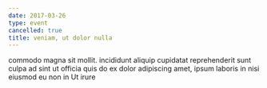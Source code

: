 ```yaml
---
date: 2017-03-26
type: event
cancelled: true
title: veniam, ut dolor nulla
---
```

commodo magna sit mollit. incididunt aliquip cupidatat reprehenderit sunt culpa ad sint ut officia quis do ex dolor adipiscing amet, ipsum laboris in nisi eiusmod eu non in Ut irure